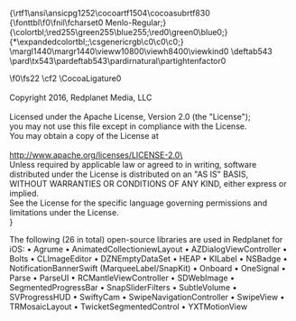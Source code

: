 {\rtf1\ansi\ansicpg1252\cocoartf1504\cocoasubrtf830
{\fonttbl\f0\fnil\fcharset0 Menlo-Regular;}
{\colortbl;\red255\green255\blue255;\red0\green0\blue0;}
{\*\expandedcolortbl;;\csgenericrgb\c0\c0\c0;}
\margl1440\margr1440\vieww10800\viewh8400\viewkind0
\deftab543
\pard\tx543\pardeftab543\pardirnatural\partightenfactor0

\f0\fs22 \cf2 \CocoaLigature0 \
\
Copyright 2016, Redplanet Media, LLC\
\
Licensed under the Apache License, Version 2.0 (the "License");\
you may not use this file except in compliance with the License.\
You may obtain a copy of the License at\
\
http://www.apache.org/licenses/LICENSE-2.0\
\
Unless required by applicable law or agreed to in writing, software\
distributed under the License is distributed on an "AS IS" BASIS,\
WITHOUT WARRANTIES OR CONDITIONS OF ANY KIND, either express or implied.\
See the License for the specific language governing permissions and\
limitations under the License.\
}

The following (26 in total) open-source libraries are used in Redplanet for iOS:
• Agrume
• AnimatedCollectioniewLayout
• AZDialogViewController
• Bolts
• CLImageEditor
• DZNEmptyDataSet
• HEAP
• KILabel
• NSBadge
• NotificationBannerSwift  (MarqueeLabel/SnapKit)
• Onboard
• OneSignal
• Parse
• ParseUI
• RCMantleViewController
• SDWebImage
• SegmentedProgressBar
• SnapSliderFilters
• SubtleVolume
• SVProgressHUD
• SwiftyCam
• SwipeNavigationController
• SwipeView
• TRMosaicLayout
• TwicketSegmentedControl
• YXTMotionView
